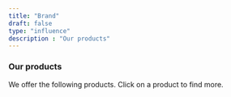 ```yaml
---
title: "Brand"
draft: false
type: "influence"
description : "Our products"
---
```


### Our products

We offer the following products. Click on a product to find more.